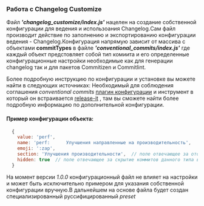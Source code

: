 ### Работа с Changelog Customize

Файл *__'changelog_customize/index.js'__* нацелен на создание собственной конфигурации для ведения и использоания Changelog.Сам файл производит действие по заполнению и экспортированию конфигурации ведения - Changelog.Конфигурация напрямую зависит от массива с объектами __commitTypes__ в файле *__'conventional_commits/index.js'__*  где каждый объект предстовляет собой тип комиита и его определенные конфигурационные настройки необходимые как для генерации changelog так и для пакетов Commitizen и Commitlint.

Более подробную инструкцию по конфигурации и установке вы можете найти в следующих источниках: Необходимый для соблюдения соглашения *conventional commits* [плагин конфигурации](https://github.com/release-it/conventional-changelog/blob/master/README.md) и инструмент в который он встраивается [release-it](https://github.com/release-it/release-it/tree/main) , там вы сможете найти более подробную информацию по дополнительной конфигурации.

#### Пример конфигурации объекта:

```js
  {
    value: 'perf',
    name: 'perf:      Улучшения направленные на производительность',  
    emoji: ':zap',
    section: 'Улучшения производительности',  // поле отвечающее за отображение коммитов данного типа в логе изменений не может быть вместе с полем 'hidden'
    hidden: true  // поле отвечающее за скрытие коммитов данного типа в логе изменений не может быть вместе с полем 'section'
  }
```

На момент версии *1.0.0* конфигурационный файл не влияет на настройки и может быть исключительно примером для указания собственной конфигурации вручную.В дальнейшем на основе файла будет создан специализированный руссифицированный *preset*